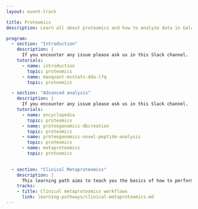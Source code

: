 ```yaml
---
layout: event-track

title: Proteomics
description: Learn all about proteomics and how to analyze data in Galaxy

program:
  - section: "Introduction" 
    description: |
      If you encounter any issue please ask us in this Slack channel. 
    tutorials:
      - name: introduction
        topic: proteomics
      - name: maxquant-msstats-dda-lfq
        topic: proteomics

  - section: "Advanced analysis"
    description: |
      If you encounter any issue please ask us in this Slack channel. 
    tutorials:
      - name: encyclopedia
        topic: proteomics
      - name: proteogenomics-dbcreation
        topic: proteomics
      - name: proteogenomics-novel-peptide-analysis
        topic: proteomics
      - name: metaproteomics
        topic: proteomics

                
  - section: "Clinical Metaproteomics"
    description: |
      This learning path aims to teach you the basics of how to perform metaproteomics analysis of the clinical data within the Galaxy platform. You will learn how to use Galaxy for analysis and will be guided through the most common first steps of any metaproteomics database generation to searching the database, verifying the proteins/peptides, and data analysis. If you encounter any issue please ask us in this Slack channel. 
    tracks: 
    - title: Clinical metaproteomics workflows
      link: learning-pathways/clinical-metaproteomics.md
---
```

